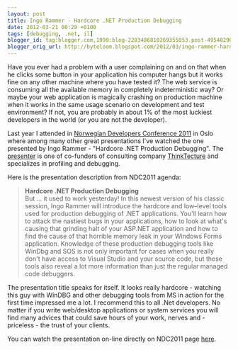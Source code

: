 ```yaml
---
layout: post
title: Ingo Rammer - Hardcore .NET Production Debugging
date: 2012-03-21 00:29 +0100
tags: [debugging, .net, il]
blogger_id: tag:blogger.com,1999:blog-2283486810269355053.post-4954829087087858226
blogger_orig_url: http://byteloom.blogspot.com/2012/03/ingo-rammer-hardcore-net-production.html
---
```


Have you ever had a problem with a user complaining on and on that when he clicks some button in your application his computer hangs but it works fine on any other machine where you have tested it? The web service is consuming all the available memory in completely indeterministic way? Or maybe your web application is magically crashing on production machine when it works in the same usage scenario on development and test environment? If not, you are probably in about 1% of the most luckiest developers in the world (or you are not the developer).  

Last year I attended in [Norwegian Developers Conference 2011](http://www.ndc2011.no) in Oslo where among many other great presentations I've watched the one presented by Ingo Rammer - "Hardcore .NET Production Debugging".<!-- more --> The [presenter](http://www.thinktecture.com/staff/ingo) is one of co-funders of consulting company [ThinkTecture](http://www.thinktecture.com) and specializes in profiling and debugging.  

Here is the presentation description from NDC2011 agenda:  

> **Hardcore .NET Production Debugging**  
> But ... it used to work yesterday! In this newest version of his classic session, Ingo Rammer will introduce the hardcore and low–level tools used for production debugging of .NET applications. You'll learn how to attack the nastiest bugs in your applications, how to look at what's causing that grinding halt of your ASP.NET application and how to find the cause of that horrible memory leak in your Windows Forms application. Knowledge of these production debugging tools like WinDbg and SOS is not only important for cases when you really don't have access to Visual Studio and your source code, but these tools also reveal a lot more information than just the regular managed code debuggers.

The presentation title speaks for itself. It looks really hardcore - watching this guy with WinDBG and other debugging tools from MS in action for the first time impressed me a lot. I recommend this to all .Net developers. No matter if you write web/desktop applications or system services you will find many advices that could save hours of your work, nerves and - priceless - the trust of your clients.  

You can watch the presentation on-line directly on NDC2011 page [here](http://ndc2011.macsimum.no/mp4/Day2%20Thursday/Track7%200900-1000.mp4).
